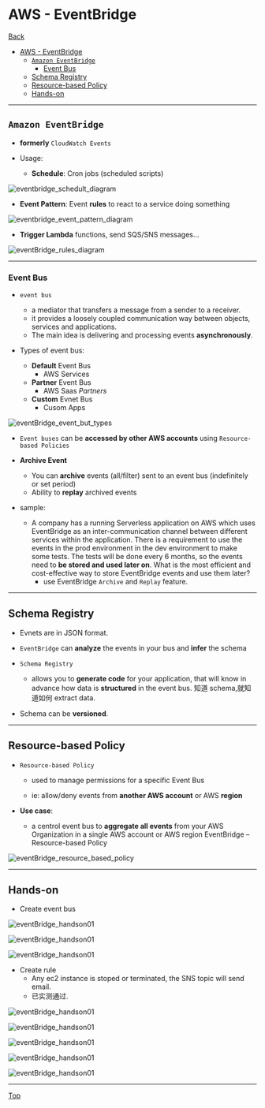 # AWS - EventBridge

[Back](../index.md)

- [AWS - EventBridge](#aws---eventbridge)
  - [`Amazon EventBridge`](#amazon-eventbridge)
    - [Event Bus](#event-bus)
  - [Schema Registry](#schema-registry)
  - [Resource-based Policy](#resource-based-policy)
  - [Hands-on](#hands-on)

---

## `Amazon EventBridge`

- **formerly** `CloudWatch Events`

- Usage:
  - **Schedule**: Cron jobs (scheduled scripts)

![eventbridge_schedult_diagram](./pic/eventbridge_schedult_diagram.png)

- **Event Pattern**: Event **rules** to react to a service doing something

![eventbridge_event_pattern_diagram](./pic/eventbridge_event_pattern_diagram.png)

- **Trigger Lambda** functions, send SQS/SNS messages…

![eventBridge_rules_diagram](./pic/eventBridge_rules_diagram.png)

---

### Event Bus

- `event bus`

  - a mediator that transfers a message from a sender to a receiver.
  - it provides a loosely coupled communication way between objects, services and applications.
  - The main idea is delivering and processing events **asynchronously**.

- Types of event bus:
  - **Default** Event Bus
    - AWS Services
  - **Partner** Event Bus
    - AWS Saas _Partners_
  - **Custom** Evnet Bus
    - Cusom Apps

![eventBridge_event_but_types](./pic/eventBridge_event_but_types.png)

- `Event buses` can be **accessed by other AWS accounts** using `Resource-based Policies`

- **Archive Event**

  - You can **archive** events (all/filter) sent to an event bus (indefinitely or set period)
  - Ability to **replay** archived events

- sample:
  - A company has a running Serverless application on AWS which uses EventBridge as an inter-communication channel between different services within the application. There is a requirement to use the events in the prod environment in the dev environment to make some tests. The tests will be done every 6 months, so the events need to **be stored and used later on**. What is the most efficient and cost-effective way to store EventBridge events and use them later?
    - use EventBridge `Archive` and `Replay` feature.

---

## Schema Registry

- Evnets are in JSON format.

- `EventBridge` can **analyze** the events in your bus and **infer** the schema
- `Schema Registry`
  - allows you to **generate code** for your application, that will know in advance how data is **structured** in the event bus. 知道 schema,就知道如何 extract data.
- Schema can be **versioned**.

---

## Resource-based Policy

- `Resource-based Policy`

  - used to manage permissions for a specific Event Bus

  - ie: allow/deny events from **another AWS account** or AWS **region**

- **Use case**:
  - a centrol event bus to **aggregate all events** from your AWS Organization in a single AWS account or AWS region
    EventBridge – Resource-based Policy

![eventBridge_resource_based_policy](./pic/eventBridge_resource_based_policy.png)

---

## Hands-on

- Create event bus

![eventBridge_handson01](./pic/eventBridge_handson01.png)

![eventBridge_handson01](./pic/eventBridge_handson02.png)

![eventBridge_handson01](./pic/eventBridge_handson03.png)

- Create rule
  - Any ec2 instance is stoped or terminated, the SNS topic will send email.
  - 已实测通过.

![eventBridge_handson01](./pic/eventBridge_handson04.png)

![eventBridge_handson01](./pic/eventBridge_handson05.png)

![eventBridge_handson01](./pic/eventBridge_handson06.png)

![eventBridge_handson01](./pic/eventBridge_handson07.png)

![eventBridge_handson01](./pic/eventBridge_handson08.png)

---

[Top](#aws---eventbridge)
